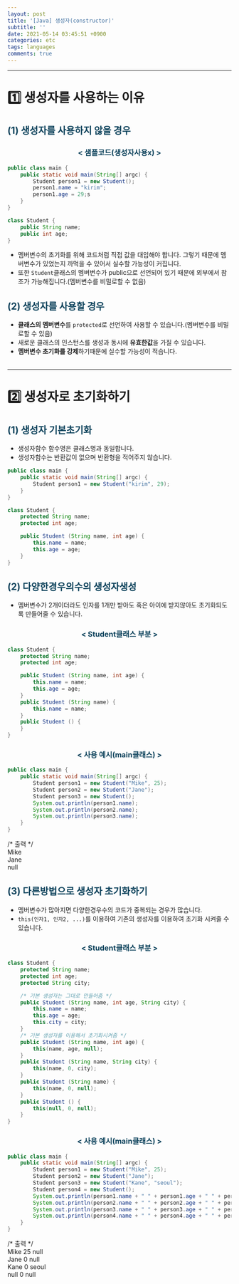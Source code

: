 ```yaml
---
layout: post
title: '[Java] 생성자(constructor)'
subtitle: ''
date: 2021-05-14 03:45:51 +0900
categories: etc
tags: languages
comments: true
---
```


---

<h1>1️⃣ 생성자를 사용하는 이유</h1>
<h2 style="color:#0e435c;">(1) 생성자를 사용하지 않을 경우</h2>
<h3 align="middle" style="color:#0e435c;">&lt; 샘플코드(생성자사용x) &gt;</h3>

```java
public class main {
    public static void main(String[] argc) {
        Student person1 = new Student();
        person1.name = "kirim";
        person1.age = 29;s
    }
}

class Student {
    public String name;
    public int age;
}
```

- 멤버변수의 초기화를 위해 코드처럼 직접 값을 대입해야 합니다. 그렇기 때문에 멤버변수가 있었는지 까먹을 수 있어서 실수할 가능성이 커집니다.
- 또한 `Student`클래스의 <rd>멤버변수</rd>가 <rd>public</rd>으로 선언되어 있기 때문에 외부에서 참조가 가능해집니다.(멤버변수를 비밀로할 수 없음)

<h2 style="color:#0e435c;">(2) 생성자를 사용할 경우</h2>

- <b><rd>클래스의 멤버변수</rd></b>를 `protected`로 선언하여 사용할 수 있습니다.(멤버변수를 비밀로할 수 있음)
- 새로운 클래스의 인스턴스를 생성과 동시에 <b>유효한값</b>을 가질 수 있습니다.
- <b><rd>멤버변수 초기화를 강제</rd></b>하기때문에 실수할 가능성이 적습니다.
  <br /><br />

---

<h1>2️⃣ 생성자로 초기화하기</h1>
<h2 style="color:#0e435c;">(1) 생성자 기본초기화</h2>

- 생성자함수 함수명은 <rd>클래스명과 동일</rd>합니다.
- 생성자함수는 반환값이 없으며 반환형을 적어주지 않습니다.

```java
public class main {
    public static void main(String[] argc) {
        Student person1 = new Student("kirim", 29);
    }
}

class Student {
    protected String name;
    protected int age;

    public Student (String name, int age) {
        this.name = name;
        this.age = age;
    }
}
```

<h2 style="color:#0e435c;">(2) 다양한경우의수의 생성자생성</h2>

- 멤버변수가 2개이더라도 인자를 1개만 받아도 혹은 아이에 받지않아도 초기화되도록 만들어줄 수 있습니다.
<h3 align="middle" style="color:#0e435c;">&lt; Student클래스 부분 &gt;</h3>

```java
class Student {
    protected String name;
    protected int age;

    public Student (String name, int age) {
        this.name = name;
        this.age = age;
    }
    public Student (String name) {
        this.name = name;
    }
    public Student () {
    }
}
```

<h3 align="middle" style="color:#0e435c;">&lt; 사용 예시(main클래스) &gt;</h3>

```java
public class main {
    public static void main(String[] argc) {
        Student person1 = new Student("Mike", 25);
        Student person2 = new Student("Jane");
        Student person3 = new Student();
        System.out.println(person1.name);
        System.out.println(person2.name);
        System.out.println(person3.name);
    }
}
```

<kkr>
<rmk>/* 출력 */</rmk><br />
Mike<br />
Jane<br />
null<br />
</kkr>

<h2 style="color:#0e435c;">(3) 다른방법으로 생성자 초기화하기</h2>

- 멤버변수가 많아지면 다양한경우수의 <rd> 코드가 중복되는 경우</rd>가 많습니다.
- `this(인자1, 인자2, ...)`를 이용하여 기존의 생성자를 이용하여 초기화 시켜줄 수 있습니다.
<h3 align="middle" style="color:#0e435c;">&lt; Student클래스 부분 &gt;</h3>

```java
class Student {
    protected String name;
    protected int age;
    protected String city;

    /* 기본 생성자는 그대로 만들어줌 */
    public Student (String name, int age, String city) {
        this.name = name;
        this.age = age;
        this.city = city;
    }
    /* 기본 생성자를 이용해서 초기화시켜줌 */
    public Student (String name, int age) {
        this(name, age, null);
    }
    public Student (String name, String city) {
        this(name, 0, city);
    }
    public Student (String name) {
        this(name, 0, null);
    }
    public Student () {
        this(null, 0, null);
    }
}
```

<h3 align="middle" style="color:#0e435c;">&lt; 사용 예시(main클래스) &gt;</h3>

```java
public class main {
    public static void main(String[] argc) {
        Student person1 = new Student("Mike", 25);
        Student person2 = new Student("Jane");
        Student person3 = new Student("Kane", "seoul");
        Student person4 = new Student();
        System.out.println(person1.name + " " + person1.age + " " + person1.city);
        System.out.println(person2.name + " " + person2.age + " " + person2.city);
        System.out.println(person3.name + " " + person3.age + " " + person3.city);
        System.out.println(person4.name + " " + person4.age + " " + person4.city);
    }
}
```

<kkr>
<rmk>/* 출력 */</rmk><br />
Mike 25 null<br />
Jane 0 null<br />
Kane 0 seoul<br />
null 0 null<br />
</kkr>
